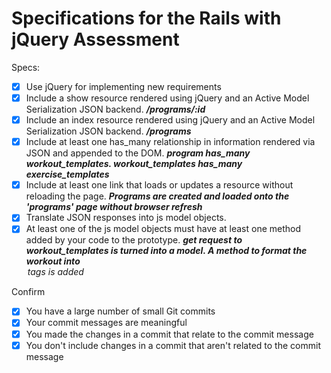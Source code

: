 # Specifications for the Rails with jQuery Assessment

Specs:
- [x] Use jQuery for implementing new requirements
- [x] Include a show resource rendered using jQuery and an Active Model Serialization JSON backend. ***/programs/:id***
- [x] Include an index resource rendered using jQuery and an Active Model Serialization JSON backend. ***/programs***
- [x] Include at least one has_many relationship in information rendered via JSON and appended to the DOM.
    ***program has_many workout_templates. workout_templates has_many exercise_templates***
- [x] Include at least one link that loads or updates a resource without reloading the page.
    ***Programs are created and loaded onto the 'programs' page without browser refresh***
- [x] Translate JSON responses into js model objects.
- [x] At least one of the js model objects must have at least one method added by your code to the prototype.
    ***get request to workout_templates is turned into a model. A method to format the workout into <option> tags is added***

Confirm
- [x] You have a large number of small Git commits
- [x] Your commit messages are meaningful
- [x] You made the changes in a commit that relate to the commit message
- [x] You don't include changes in a commit that aren't related to the commit message

